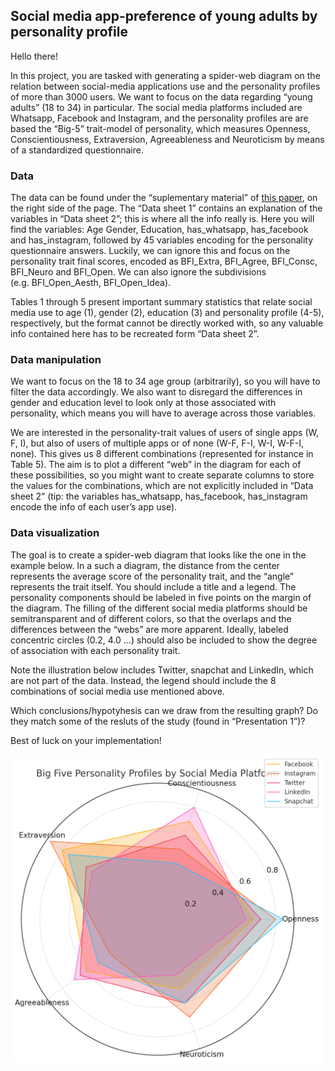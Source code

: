 ## Social media app-preference of young adults by personality profile

Hello there!

In this project, you are tasked with generating a spider-web diagram on
the relation between social-media applications use and the personality
profiles of more than 3000 users. We want to focus on the data regarding
“young adults” (18 to 34) in particular. The social media platforms
included are Whatsapp, Facebook and Instagram, and the personality
profiles are are based the “Big-5” trait-model of personality, which
measures Openness, Conscientiousness, Extraversion, Agreeableness and
Neuroticism by means of a standardized questionnaire.

### Data

The data can be found under the “suplementary material” of [this
paper](https://www.frontiersin.org/journals/psychology/articles/10.3389/fpsyg.2020.00936/full),
on the right side of the page. The “Data sheet 1” contains an
explanation of the variables in “Data sheet 2”; this is where all the
info really is. Here you will find the variables: Age Gender, Education,
has\_whatsapp, has\_facebook and has\_instagram, followed by 45
variables encoding for the personality questionnaire answers. Luckily,
we can ignore this and focus on the personality trait final scores,
encoded as BFI\_Extra, BFI\_Agree, BFI\_Consc, BFI\_Neuro and BFI\_Open.
We can also ignore the subdivisions (e.g. BFI\_Open\_Aesth,
BFI\_Open\_Idea).

Tables 1 through 5 present important summary statistics that relate
social media use to age (1), gender (2), education (3) and personality
profile (4-5), respectively, but the format cannot be directly worked
with, so any valuable info contained here has to be recreated form “Data
sheet 2”.

### Data manipulation

We want to focus on the 18 to 34 age group (arbitrarily), so you will
have to filter the data accordingly. We also want to disregard the
differences in gender and education level to look only at those
associated with personality, which means you will have to average across
those variables.

We are interested in the personality-trait values of users of single
apps (W, F, I), but also of users of multiple apps or of none (W-F, F-I,
W-I, W-F-I, none). This gives us 8 different combinations (represented
for instance in Table 5). The aim is to plot a different “web” in the
diagram for each of these possibilities, so you might want to create
separate columns to store the values for the combinations, which are not
explicitly included in “Data sheet 2” (tip: the variables has\_whatsapp,
has\_facebook, has\_instagram encode the info of each user’s app use).

### Data visualization

The goal is to create a spider-web diagram that looks like the one in
the example below. In a such a diagram, the distance from the center
represents the average score of the personality trait, and the “angle”
represents the trait itself. You should include a title and a legend.
The personality components should be labeled in five points on the
margin of the diagram. The filling of the different social media
platforms should be semitransparent and of different colors, so that the
overlaps and the differences between the “webs” are more apparent.
Ideally, labeled concentric circles (0.2, 4.0 …) should also be included
to show the degree of association with each personality trait.

Note the illustration below includes Twitter, snapchat and LinkedIn,
which are not part of the data. Instead, the legend should include the 8
combinations of social media use mentioned above.

Which conclusions/hypotyhesis can we draw from the resulting graph? Do
they match some of the resluts of the study (found in “Presentation 1”)?

Best of luck on your implementation!

<img src="Example spider-web diagram.png" width="500">

